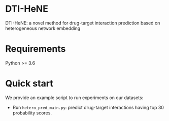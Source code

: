 # DTI-HeNE
DTI-HeNE: a novel method for drug-target interaction prediction based on heterogeneous network embedding
# Requirements
Python >= 3.6
# Quick start
We provide an example script to run experiments on our datasets:
  * Run `hetero_pred_main.py`: predict drug-target interactions having top 30 probability scores.
